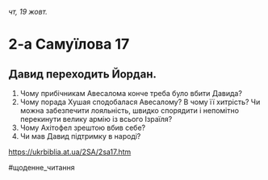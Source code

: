 
_чт, 19 жовт._

# 2-а Самуїлова 17

## Давид переходить Йордан.
1. Чому прибічникам Авесалома конче треба було вбити Давида?
2. Чому порада Хушая сподобалася Авесалому? В чому її хитрість? Чи можна забезпечити лояльність, швидко спорядити і непомітно перекинути велику армію із всього Ізраїля?
3. Чому Ахітофел зрештою вбив себе?
4. Чи мав Давид підтримку в народі?

https://ukrbiblia.at.ua/2SA/2sa17.htm 

#щоденне_читання
